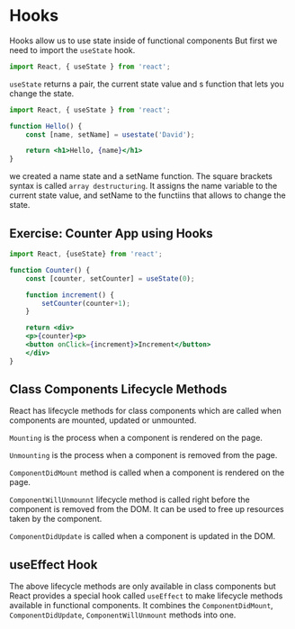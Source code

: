 # Hooks

Hooks allow us to use state inside  of functional components But first we need to import the ``useState`` hook.

```jsx
import React, { useState } from 'react';
```

``useState`` returns a pair, the current state value and s function that lets you change the state.

```jsx
import React, { useState } from 'react';

function Hello() {
    const [name, setName] = usestate('David');

    return <h1>Hello, {name}</h1>
}
```

we created a name state and a setName function. The square brackets syntax is called ``array destructuring``. It assigns the name variable to the current state value, and setName to the functiins that allows to change the state.

## Exercise: Counter App using Hooks

```jsx
import React, {useState} from 'react';

function Counter() {
    const [counter, setCounter] = useState(0);

    function increment() {
        setCounter(counter+1);
    }

    return <div>
    <p>{counter}<p>
    <button onClick={increment}>Increment</button>
    </div>
}

```

## Class Components Lifecycle Methods

React has lifecycle methods for class components which are called when components are mounted, updated or unmounted.

``Mounting`` is the process when a component is rendered on the page.

``Unmounting`` is the process when a component is removed from the page.

``ComponentDidMount`` method is called when a component is rendered on the page.

``ComponentWillUnmounnt`` lifecycle method is called right before the component is removed from the DOM. It can be used to free up resources taken by the component.

``ComponentDidUpdate`` is called when a component is updated in the DOM.

## useEffect Hook

The above lifecycle methods are only available in class components but React provides a special hook called ``useEffect`` to make lifecycle methods available in functional components. It combines the ``ComponentDidMount``, ``ComponentDidUpdate``, ``ComponentWillUnmount`` methods into one.
